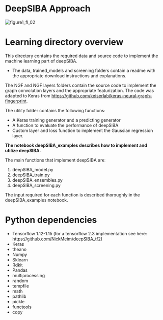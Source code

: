 # DeepSIBA Approach
![figure1_fl_02](https://user-images.githubusercontent.com/48244638/80740035-212c7f00-8b20-11ea-9d97-300758595403.png)

# Learning directory overview

This directory contains the required data and source code to implement the machine learning part of deepSIBA. 

- The data, trained_models and screening folders contain a readme with the appropriate download instructions and explanations.

The NGF and NGF layers folders contain the source code to implement the graph convolution layers and the appropriate featurization. The code was adapted to Keras from https://github.com/keiserlab/keras-neural-graph-fingerprint.

The utility folder contains the following functions:

- A Keras training generator and a predicting generator
- A function to evaluate the performance of deepSIBA
- Custom layer and loss function to implement the Gaussian regression layer.

**The notebook deepSIBA_examples describes how to implement and utilize deepSIBA.**

The main functions that implement deepSIBA are:

1. deepSIBA_model.py
2. deepSIBA_train.py
3. deepSIBA_ensembles.py
4. deepSIBA_screening.py

The input required for each function is described thoroughly in the deepSIBA_examples notebook.

# Python dependencies

- Tensorflow 1.12-1.15 (for a tensorflow 2.3 implementation see here: https://github.com/NickMeim/deepSIBA_tf2)
- Keras
- theano
- Numpy
- Sklearn
- Rdkit
- Pandas
- multiprocessing
- random
- tempfile
- math
- pathlib
- pickle
- functools
- copy
